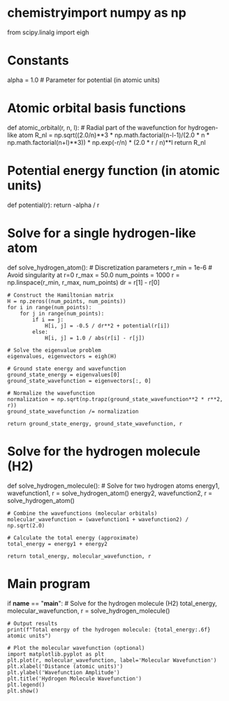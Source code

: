 # chemistryimport numpy as np
from scipy.linalg import eigh

# Constants
alpha = 1.0   # Parameter for potential (in atomic units)

# Atomic orbital basis functions
def atomic_orbital(r, n, l):
    # Radial part of the wavefunction for hydrogen-like atom
    R_nl = np.sqrt((2.0/n)**3 * np.math.factorial(n-l-1)/(2.0 * n * np.math.factorial(n+l)**3)) * np.exp(-r/n) * (2.0 * r / n)**l
    return R_nl

# Potential energy function (in atomic units)
def potential(r):
    return -alpha / r

# Solve for a single hydrogen-like atom
def solve_hydrogen_atom():
    # Discretization parameters
    r_min = 1e-6  # Avoid singularity at r=0
    r_max = 50.0
    num_points = 1000
    r = np.linspace(r_min, r_max, num_points)
    dr = r[1] - r[0]

    # Construct the Hamiltonian matrix
    H = np.zeros((num_points, num_points))
    for i in range(num_points):
        for j in range(num_points):
            if i == j:
                H[i, j] = -0.5 / dr**2 + potential(r[i])
            else:
                H[i, j] = 1.0 / abs(r[i] - r[j])

    # Solve the eigenvalue problem
    eigenvalues, eigenvectors = eigh(H)

    # Ground state energy and wavefunction
    ground_state_energy = eigenvalues[0]
    ground_state_wavefunction = eigenvectors[:, 0]

    # Normalize the wavefunction
    normalization = np.sqrt(np.trapz(ground_state_wavefunction**2 * r**2, r))
    ground_state_wavefunction /= normalization

    return ground_state_energy, ground_state_wavefunction, r

# Solve for the hydrogen molecule (H2)
def solve_hydrogen_molecule():
    # Solve for two hydrogen atoms
    energy1, wavefunction1, r = solve_hydrogen_atom()
    energy2, wavefunction2, r = solve_hydrogen_atom()

    # Combine the wavefunctions (molecular orbitals)
    molecular_wavefunction = (wavefunction1 + wavefunction2) / np.sqrt(2.0)

    # Calculate the total energy (approximate)
    total_energy = energy1 + energy2

    return total_energy, molecular_wavefunction, r

# Main program
if __name__ == "__main__":
    # Solve for the hydrogen molecule (H2)
    total_energy, molecular_wavefunction, r = solve_hydrogen_molecule()

    # Output results
    print(f"Total energy of the hydrogen molecule: {total_energy:.6f} atomic units")

    # Plot the molecular wavefunction (optional)
    import matplotlib.pyplot as plt
    plt.plot(r, molecular_wavefunction, label='Molecular Wavefunction')
    plt.xlabel('Distance (atomic units)')
    plt.ylabel('Wavefunction Amplitude')
    plt.title('Hydrogen Molecule Wavefunction')
    plt.legend()
    plt.show()
